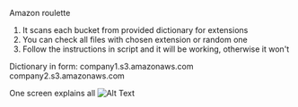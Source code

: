 Amazon roulette

1. It scans each bucket from provided dictionary for extensions
2. You can check all files with chosen extension or random one
3. Follow the instructions in script and it will be working, otherwise it won't

Dictionary in form:
company1.s3.amazonaws.com
company2.s3.amazonaws.com

One screen explains all
![Alt Text](https://i.imgur.com/NDSFZTa.png)
